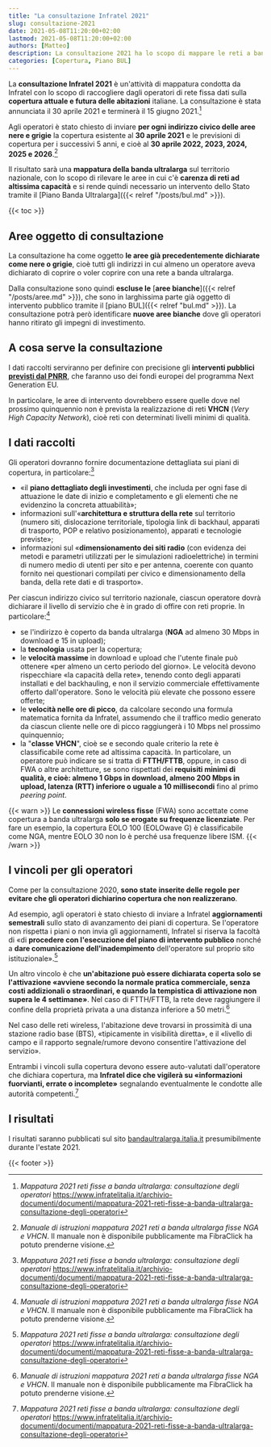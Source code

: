 ```yaml
---
title: "La consultazione Infratel 2021"
slug: consultazione-2021
date: 2021-05-08T11:20:00+02:00
lastmod: 2021-05-08T11:20:00+02:00
authors: [Matteo]
description: La consultazione 2021 ha lo scopo di mappare le reti a banda ultralarga presenti sul territorio per definire le aree in cui c'è carenza di reti ad altissima capacità.
categories: [Copertura, Piano BUL]
---
```


La **consultazione Infratel 2021** è un'attività di mappatura condotta da Infratel con lo scopo di raccogliere dagli operatori di rete fissa dati sulla **copertura attuale e futura delle abitazioni** italiane. La consultazione è stata annunciata il 30 aprile 2021 e terminerà il 15 giugno 2021.[^cons]

[^cons]: *Mappatura 2021 reti fisse a banda ultralarga: consultazione degli operatori* https://www.infratelitalia.it/archivio-documenti/documenti/mappatura-2021-reti-fisse-a-banda-ultralarga-consultazione-degli-operatori

Agli operatori è stato chiesto di inviare **per ogni indirizzo civico delle aree nere e grigie** la copertura esistente al **30 aprile 2021** e le previsioni di copertura per i successivi 5 anni, e cioè al **30 aprile 2022, 2023, 2024, 2025 e 2026**.[^manuale]

[^manuale]: *Manuale di istruzioni mappatura 2021 reti a banda ultralarga fisse NGA e VHCN*. Il manuale non è disponibile pubblicamente ma FibraClick ha potuto prenderne visione.

Il risultato sarà una **mappatura della banda ultralarga** sul territorio nazionale, con lo scopo di rilevare le aree in cui c'è **carenza di reti ad altissima capacità** e si rende quindi necessario un intervento dello Stato tramite il [Piano Banda Ultralarga]({{< relref "/posts/bul.md" >}}).

{{< toc >}}

## Aree oggetto di consultazione

La consultazione ha come oggetto **le aree già precedentemente dichiarate come nere o grigie**, cioè tutti gli indirizzi in cui almeno un operatore aveva dichiarato di coprire o voler coprire con una rete a banda ultralarga.

Dalla consultazione sono quindi **escluse le** [**aree bianche**]({{< relref "/posts/aree.md" >}}), che sono in larghissima parte già oggetto di intervento pubblico tramite il [piano BUL]({{< relref "bul.md" >}}). La consultazione potrà però identificare **nuove aree bianche** dove gli operatori hanno ritirato gli impegni di investimento.

## A cosa serve la consultazione

I dati raccolti serviranno per definire con precisione gli **interventi pubblici [previsti dal PNRR](https://forum.fibra.click/d/19800-piano-italia-1-gbps-il-cronoprogramma)**, che faranno uso dei fondi europei del programma Next Generation EU.

In particolare, le aree di intervento dovrebbero essere quelle dove nel prossimo quinquennio non è prevista la realizzazione di reti **VHCN** (*Very High Capacity Network*), cioè reti con determinati livelli minimi di qualità.

## I dati raccolti

Gli operatori dovranno fornire documentazione dettagliata sui piani di copertura, in particolare:[^cons]

- «il **piano dettagliato degli investimenti**, che includa per ogni fase di attuazione le date di inizio e completamento e gli elementi che ne evidenzino la concreta attuabilità»;
- informazioni sull'«**architettura e struttura della rete** sul territorio (numero siti, dislocazione territoriale, tipologia link di backhaul, apparati di trasporto, POP e relativo posizionamento), apparati e tecnologie previste»;
- informazioni sul «**dimensionamento dei siti radio** (con evidenza dei metodi e parametri utilizzati per le simulazioni radioelettriche) in termini di numero medio di utenti per sito e per antenna, coerente con quanto fornito nei questionari compilati per civico e dimensionamento della banda, della rete dati e di trasporto».

Per ciascun indirizzo civico sul territorio nazionale, ciascun operatore dovrà dichiarare il livello di servizio che è in grado di offire con reti proprie. In particolare:[^manuale]

- se l'indirizzo è coperto da banda ultralarga (**NGA** ad almeno 30 Mbps in download e 15 in upload);
- la **tecnologia** usata per la copertura;
- le **velocità massime** in download e upload che l'utente finale può ottenere «per almeno un certo periodo del giorno». Le velocità devono rispecchiare «la capacità della rete», tenendo conto degli apparati installati e del backhauling, e non il servizio commerciale effettivamente offerto dall'operatore. Sono le velocità più elevate che possono essere offerte;
- le **velocità nelle ore di picco**, da calcolare secondo una formula matematica fornita da Infratel, assumendo che il traffico medio generato da ciascun cliente nelle ore di picco raggiungerà i 10 Mbps nel prossimo quinquennio;
- la "**classe VHCN**", cioè se e secondo quale criterio la rete è classificabile come rete ad altissima capacità. In particolare, un operatore può indicare se si tratta di **FTTH/FTTB**, oppure, in caso di FWA o altre architetture, se sono rispettati dei **requisiti minimi di qualità, e cioè: almeno 1 Gbps in download, almeno 200 Mbps in upload, latenza (RTT) inferiore o uguale a 10 millisecondi** fino al primo *peering point*.

{{< warn >}}
Le **connessioni wireless fisse** (FWA) sono accettate come copertura a banda ultralarga **solo se erogate su frequenze licenziate**. Per fare un esempio, la copertura EOLO 100 (EOLOwave G) è classificabile come NGA, mentre EOLO 30 non lo è perché usa frequenze libere ISM.
{{< /warn >}}

## I vincoli per gli operatori

Come per la consultazione 2020, **sono state inserite delle regole per evitare che gli operatori dichiarino copertura che non realizzerano**.

Ad esempio, agli operatori è stato chiesto di inviare a Infratel **aggiornamenti semestrali** sullo stato di avanzamento dei piani di copertura. Se l'operatore non rispetta i piani o non invia gli aggiornamenti, Infratel si riserva la facoltà di «di **procedere con l'esecuzione del piano di intervento pubblico** nonché a **dare comunicazione dell'inadempimento** dell'operatore sul proprio sito istituzionale».[^cons]

Un altro vincolo è che **un'abitazione può essere dichiarata coperta solo se l'attivazione «avviene secondo la normale pratica commerciale, senza costi addizionali o straordinari, e quando la tempistica di attivazione non supera le 4 settimane»**. Nel caso di FTTH/FTTB, la rete deve raggiungere il confine della proprietà privata a una distanza inferiore a 50 metri.[^manuale]

Nel caso delle reti wireless, l'abitazione deve trovarsi in prossimità di una stazione radio base (BTS), «tipicamente in visibilità diretta», e il «livello di campo e il rapporto segnale/rumore devono consentire l'attivazione del servizio».

Entrambi i vincoli sulla copertura devono essere auto-valutati dall'operatore che dichiara copertura, ma **Infratel dice che vigilerà su «informazioni fuorvianti, errate o incomplete»** segnalando eventualmente le condotte alle autorità competenti.[^cons]

## I risultati

I risultati saranno pubblicati sul sito [bandaultralarga.italia.it](https://bandaultralarga.italia.it) presumibilmente durante l'estate 2021.

{{< footer >}}
